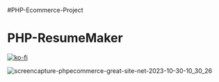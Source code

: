 #PHP-Ecommerce-Project
# PHP-ResumeMaker

[![ko-fi](https://ko-fi.com/img/githubbutton_sm.svg)](https://ko-fi.com/V7V1LLFKO)

![screencapture-phpecommerce-great-site-net-2023-10-30-10_30_26](https://github.com/Majid-Razzaq/php-ecommerce-Project/assets/80920360/0177fb88-d314-4909-8926-5366e45107d1)
